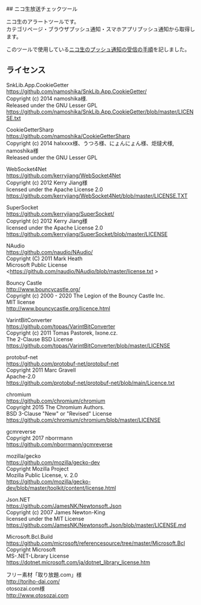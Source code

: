 ﻿﻿## ニコ生放送チェックツール  
  
ニコ生のアラートツールです。  
カテゴリページ・ブラウザプッシュ通知・スマホアプリプッシュ通知から取得します。  
  
  
このツールで使用している[ニコ生のプッシュ通知の受信の手順](push.md)を記しました。  
  
## ライセンス  
SnkLib.App.CookieGetter  
<https://github.com/namoshika/SnkLib.App.CookieGetter/>  
Copyright (c) 2014 namoshika様.  
Released under the GNU Lesser GPL  
<https://github.com/namoshika/SnkLib.App.CookieGetter/blob/master/LICENSE.txt>  
  
CookieGetterSharp  
<https://github.com/namoshika/CookieGetterSharp>  
Copyright (c) 2014 halxxxx様、うつろ様、にょんにょん様、炬燵犬様, namoshika様  
Released under the GNU Lesser GPL  
  
WebSocket4Net  
<https://github.com/kerryjiang/WebSocket4Net>  
Copyright (c) 2012 Kerry Jiang様  
licensed under the Apache License 2.0  
<https://github.com/kerryjiang/WebSocket4Net/blob/master/LICENSE.TXT>  
  
SuperSocket  
<https://github.com/kerryjiang/SuperSocket/>  
Copyright (c) 2012 Kerry Jiang様  
licensed under the Apache License 2.0  
<https://github.com/kerryjiang/SuperSocket/blob/master/LICENSE>  
  
NAudio  
<https://github.com/naudio/NAudio/>  
Copyright (C) 2011 Mark Heath  
Microsoft Public License  
<https://github.com/naudio/NAudio/blob/master/license.txt  >  
  
Bouncy Castle  
<http://www.bouncycastle.org/>  
Copyright (c) 2000 - 2020 The Legion of the Bouncy Castle Inc.  
MIT license  
<http://www.bouncycastle.org/licence.html>  
  
VarintBitConverter  
<https://github.com/topas/VarintBitConverter>  
Copyright (c) 2011 Tomas Pastorek, Ixone.cz.  
The 2-Clause BSD License  
<https://github.com/topas/VarintBitConverter/blob/master/LICENSE>  
  
protobuf-net  
<https://github.com/protobuf-net/protobuf-net>  
Copyright 2011 Marc Gravell  
Apache-2.0  
<https://github.com/protobuf-net/protobuf-net/blob/main/Licence.txt>  
  
chromium  
<https://github.com/chromium/chromium>  
Copyright 2015 The Chromium Authors.  
BSD 3-Clause "New" or "Revised" License  
<https://github.com/chromium/chromium/blob/master/LICENSE>  
  
gcmreverse  
Copyright 2017 nborrmann  
<https://github.com/nborrmann/gcmreverse>  
  
mozilla/gecko  
<https://github.com/mozilla/gecko-dev>  
Copyright Mozilla Project  
Mozilla Public License, v. 2.0  
<https://github.com/mozilla/gecko-dev/blob/master/toolkit/content/license.html>  
  
Json.NET  
<https://github.com/JamesNK/Newtonsoft.Json>  
Copyright (c) 2007 James Newton-King  
licensed under the MIT License  
<https://github.com/JamesNK/Newtonsoft.Json/blob/master/LICENSE.md>  
  
Microsoft.Bcl.Build  
<https://github.com/microsoft/referencesource/tree/master/Microsoft.Bcl>  
Copyright Microsoft  
MS-.NET-Library License  
<https://dotnet.microsoft.com/ja/dotnet_library_license.htm>  
  
フリー素材「取り放題.com」様  
http://toriho-dai.com/  
otosozai.com様  
http://www.otosozai.com  
  
